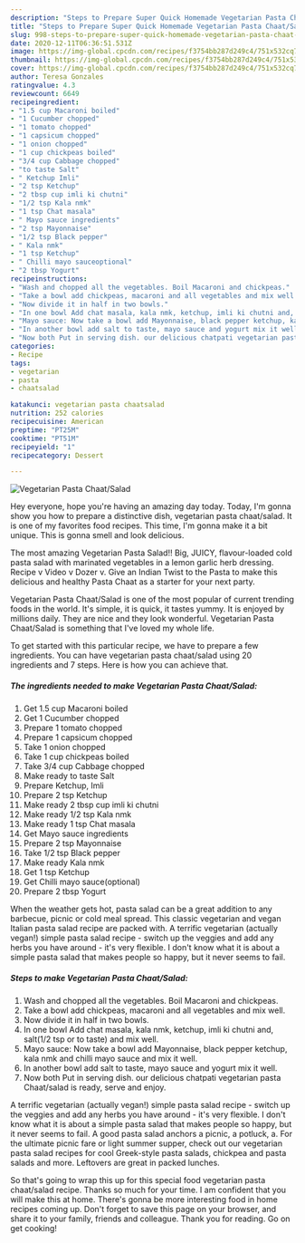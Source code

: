 ```yaml
---
description: "Steps to Prepare Super Quick Homemade Vegetarian Pasta Chaat/Salad"
title: "Steps to Prepare Super Quick Homemade Vegetarian Pasta Chaat/Salad"
slug: 998-steps-to-prepare-super-quick-homemade-vegetarian-pasta-chaat-salad
date: 2020-12-11T06:36:51.531Z
image: https://img-global.cpcdn.com/recipes/f3754bb287d249c4/751x532cq70/vegetarian-pasta-chaatsalad-recipe-main-photo.jpg
thumbnail: https://img-global.cpcdn.com/recipes/f3754bb287d249c4/751x532cq70/vegetarian-pasta-chaatsalad-recipe-main-photo.jpg
cover: https://img-global.cpcdn.com/recipes/f3754bb287d249c4/751x532cq70/vegetarian-pasta-chaatsalad-recipe-main-photo.jpg
author: Teresa Gonzales
ratingvalue: 4.3
reviewcount: 6649
recipeingredient:
- "1.5 cup Macaroni boiled"
- "1 Cucumber chopped"
- "1 tomato chopped"
- "1 capsicum chopped"
- "1 onion chopped"
- "1 cup chickpeas boiled"
- "3/4 cup Cabbage chopped"
- "to taste Salt"
- " Ketchup Imli"
- "2 tsp Ketchup"
- "2 tbsp cup imli ki chutni"
- "1/2 tsp Kala nmk"
- "1 tsp Chat masala"
- " Mayo sauce ingredients"
- "2 tsp Mayonnaise"
- "1/2 tsp Black pepper"
- " Kala nmk"
- "1 tsp Ketchup"
- " Chilli mayo sauceoptional"
- "2 tbsp Yogurt"
recipeinstructions:
- "Wash and chopped all the vegetables. Boil Macaroni and chickpeas."
- "Take a bowl add chickpeas, macaroni and all vegetables and mix well."
- "Now divide it in half in two bowls."
- "In one bowl Add chat masala, kala nmk, ketchup, imli ki chutni and, salt(1/2 tsp or to taste) and mix well."
- "Mayo sauce: Now take a bowl add Mayonnaise, black pepper ketchup, kala nmk and chilli mayo sauce and mix it well."
- "In another bowl add salt to taste, mayo sauce and yogurt mix it well."
- "Now both Put in serving dish. our delicious chatpati vegetarian pasta Chaat/salad is ready, serve and enjoy."
categories:
- Recipe
tags:
- vegetarian
- pasta
- chaatsalad

katakunci: vegetarian pasta chaatsalad 
nutrition: 252 calories
recipecuisine: American
preptime: "PT25M"
cooktime: "PT51M"
recipeyield: "1"
recipecategory: Dessert

---
```



![Vegetarian Pasta Chaat/Salad](https://img-global.cpcdn.com/recipes/f3754bb287d249c4/751x532cq70/vegetarian-pasta-chaatsalad-recipe-main-photo.jpg)

Hey everyone, hope you're having an amazing day today. Today, I'm gonna show you how to prepare a distinctive dish, vegetarian pasta chaat/salad. It is one of my favorites food recipes. This time, I'm gonna make it a bit unique. This is gonna smell and look delicious.

The most amazing Vegetarian Pasta Salad!! Big, JUICY, flavour-loaded cold pasta salad with marinated vegetables in a lemon garlic herb dressing. Recipe v Video v Dozer v. Give an Indian Twist to the Pasta to make this delicious and healthy Pasta Chaat as a starter for your next party.

Vegetarian Pasta Chaat/Salad is one of the most popular of current trending foods in the world. It's simple, it is quick, it tastes yummy. It is enjoyed by millions daily. They are nice and they look wonderful. Vegetarian Pasta Chaat/Salad is something that I've loved my whole life.


To get started with this particular recipe, we have to prepare a few ingredients. You can have vegetarian pasta chaat/salad using 20 ingredients and 7 steps. Here is how you can achieve that.

<!--inarticleads1-->

##### The ingredients needed to make Vegetarian Pasta Chaat/Salad:

1. Get 1.5 cup Macaroni boiled
1. Get 1 Cucumber chopped
1. Prepare 1 tomato chopped
1. Prepare 1 capsicum chopped
1. Take 1 onion chopped
1. Take 1 cup chickpeas boiled
1. Take 3/4 cup Cabbage chopped
1. Make ready to taste Salt
1. Prepare  Ketchup, Imli
1. Prepare 2 tsp Ketchup
1. Make ready 2 tbsp cup imli ki chutni
1. Make ready 1/2 tsp Kala nmk
1. Make ready 1 tsp Chat masala
1. Get  Mayo sauce ingredients
1. Prepare 2 tsp Mayonnaise
1. Take 1/2 tsp Black pepper
1. Make ready  Kala nmk
1. Get 1 tsp Ketchup
1. Get  Chilli mayo sauce(optional)
1. Prepare 2 tbsp Yogurt


When the weather gets hot, pasta salad can be a great addition to any barbecue, picnic or cold meal spread. This classic vegetarian and vegan Italian pasta salad recipe are packed with. A terrific vegetarian (actually vegan!) simple pasta salad recipe - switch up the veggies and add any herbs you have around - it&#39;s very flexible. I don&#39;t know what it is about a simple pasta salad that makes people so happy, but it never seems to fail. 

<!--inarticleads2-->

##### Steps to make Vegetarian Pasta Chaat/Salad:

1. Wash and chopped all the vegetables. Boil Macaroni and chickpeas.
1. Take a bowl add chickpeas, macaroni and all vegetables and mix well.
1. Now divide it in half in two bowls.
1. In one bowl Add chat masala, kala nmk, ketchup, imli ki chutni and, salt(1/2 tsp or to taste) and mix well.
1. Mayo sauce: Now take a bowl add Mayonnaise, black pepper ketchup, kala nmk and chilli mayo sauce and mix it well.
1. In another bowl add salt to taste, mayo sauce and yogurt mix it well.
1. Now both Put in serving dish. our delicious chatpati vegetarian pasta Chaat/salad is ready, serve and enjoy.


A terrific vegetarian (actually vegan!) simple pasta salad recipe - switch up the veggies and add any herbs you have around - it&#39;s very flexible. I don&#39;t know what it is about a simple pasta salad that makes people so happy, but it never seems to fail. A good pasta salad anchors a picnic, a potluck, a. For the ultimate picnic fare or light summer supper, check out our vegetarian pasta salad recipes for cool Greek-style pasta salads, chickpea and pasta salads and more. Leftovers are great in packed lunches. 

So that's going to wrap this up for this special food vegetarian pasta chaat/salad recipe. Thanks so much for your time. I am confident that you will make this at home. There's gonna be more interesting food in home recipes coming up. Don't forget to save this page on your browser, and share it to your family, friends and colleague. Thank you for reading. Go on get cooking!
